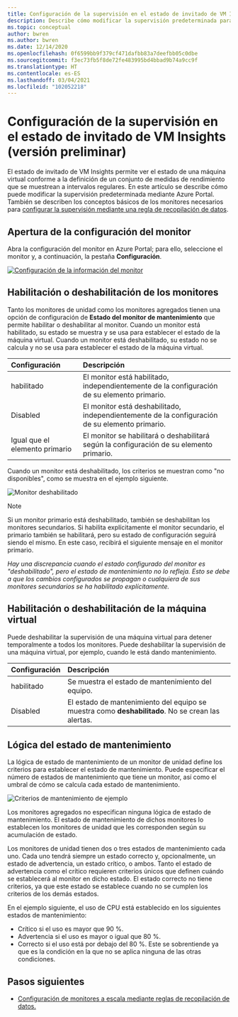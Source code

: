 ```yaml
---
title: Configuración de la supervisión en el estado de invitado de VM Insights (versión preliminar)
description: Describe cómo modificar la supervisión predeterminada para el estado de invitado de VM Insights (versión preliminar) mediante Azure Portal.
ms.topic: conceptual
author: bwren
ms.author: bwren
ms.date: 12/14/2020
ms.openlocfilehash: 0f6599bb9f379cf471dafbb83a7deefbb05c0dbe
ms.sourcegitcommit: f3ec73fb5f8de72fe483995bd4bbad9b74a9cc9f
ms.translationtype: HT
ms.contentlocale: es-ES
ms.lasthandoff: 03/04/2021
ms.locfileid: "102052218"
---
```

# <a name="configure-monitoring-in-vm-insights-guest-health-preview"></a>Configuración de la supervisión en el estado de invitado de VM Insights (versión preliminar)
El estado de invitado de VM Insights permite ver el estado de una máquina virtual conforme a la definición de un conjunto de medidas de rendimiento que se muestrean a intervalos regulares. En este artículo se describe cómo puede modificar la supervisión predeterminada mediante Azure Portal. También se describen los conceptos básicos de los monitores necesarios para [configurar la supervisión mediante una regla de recopilación de datos](vminsights-health-configure-dcr.md).

## <a name="open-monitor-configuration"></a>Apertura de la configuración del monitor
Abra la configuración del monitor en Azure Portal; para ello, seleccione el monitor y, a continuación, la pestaña **Configuración**.

[![Configuración de la información del monitor](media/vminsights-health-overview/monitor-details-configuration.png)](media/vminsights-health-overview/monitor-details-configuration.png#lightbox)

## <a name="enable-or-disable-monitors"></a>Habilitación o deshabilitación de los monitores
Tanto los monitores de unidad como los monitores agregados tienen una opción de configuración de **Estado del monitor de mantenimiento** que permite habilitar o deshabilitar al monitor. Cuando un monitor está habilitado, su estado se muestra y se usa para establecer el estado de la máquina virtual. Cuando un monitor está deshabilitado, su estado no se calcula y no se usa para establecer el estado de la máquina virtual.

| Configuración | Descripción |
|:---|:---|
| habilitado | El monitor está habilitado, independientemente de la configuración de su elemento primario. |
| Disabled | El monitor está deshabilitado, independientemente de la configuración de su elemento primario. |
| Igual que el elemento primario | El monitor se habilitará o deshabilitará según la configuración de su elemento primario. |

Cuando un monitor está deshabilitado, los criterios se muestran como "no disponibles", como se muestra en el ejemplo siguiente.

![Monitor deshabilitado](media/vminsights-health-configure/disabled-monitor.png)


> [!NOTE]
> Si un monitor primario está deshabilitado, también se deshabilitan los monitores secundarios. Si habilita explícitamente el monitor secundario, el primario también se habilitará, pero su estado de configuración seguirá siendo el mismo. En este caso, recibirá el siguiente mensaje en el monitor primario.
>
> *Hay una discrepancia cuando el estado configurado del monitor es "deshabilitado", pero el estado de mantenimiento no lo refleja. Esto se debe a que los cambios configurados se propagan o cualquiera de sus monitores secundarios se ha habilitado explícitamente.*

## <a name="enable-or-disable-virtual-machine"></a>Habilitación o deshabilitación de la máquina virtual
Puede deshabilitar la supervisión de una máquina virtual para detener temporalmente a todos los monitores. Puede deshabilitar la supervisión de una máquina virtual, por ejemplo, cuando le está dando mantenimiento.

| Configuración | Descripción |
|:---|:---|
| habilitado  | Se muestra el estado de mantenimiento del equipo. |
| Disabled | El estado de mantenimiento del equipo se muestra como **deshabilitado**. No se crean las alertas. |

## <a name="health-state-logic"></a>Lógica del estado de mantenimiento
La lógica de estado de mantenimiento de un monitor de unidad define los criterios para establecer el estado de mantenimiento. Puede especificar el número de estados de mantenimiento que tiene un monitor, así como el umbral de cómo se calcula cada estado de mantenimiento.

![Criterios de mantenimiento de ejemplo](media/vminsights-health-configure/sample-health-criteria.png)

Los monitores agregados no especifican ninguna lógica de estado de mantenimiento. El estado de mantenimiento de dichos monitores lo establecen los monitores de unidad que les corresponden según su acumulación de estado.

Los monitores de unidad tienen dos o tres estados de mantenimiento cada uno. Cada uno tendrá siempre un estado correcto y, opcionalmente, un estado de advertencia, un estado crítico, o ambos. Tanto el estado de advertencia como el crítico requieren criterios únicos que definen cuándo se establecerá al monitor en dicho estado. El estado correcto no tiene criterios, ya que este estado se establece cuando no se cumplen los criterios de los demás estados.

En el ejemplo siguiente, el uso de CPU está establecido en los siguientes estados de mantenimiento:

- Crítico si el uso es mayor que 90 %.
- Advertencia si el uso es mayor o igual que 80 %.
- Correcto si el uso está por debajo del 80 %. Este se sobrentiende ya que es la condición en la que no se aplica ninguna de las otras condiciones.

## <a name="next-steps"></a>Pasos siguientes

- [Configuración de monitores a escala mediante reglas de recopilación de datos.](vminsights-health-configure-dcr.md)